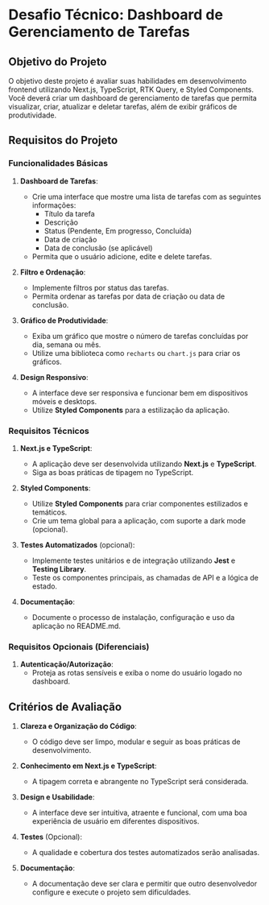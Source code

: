# Desafio Técnico: Dashboard de Gerenciamento de Tarefas

## Objetivo do Projeto

O objetivo deste projeto é avaliar suas habilidades em desenvolvimento frontend utilizando Next.js, TypeScript, RTK Query, e Styled Components. Você deverá criar um dashboard de gerenciamento de tarefas que permita visualizar, criar, atualizar e deletar tarefas, além de exibir gráficos de produtividade.

## Requisitos do Projeto

### Funcionalidades Básicas

1. **Dashboard de Tarefas**:

   - Crie uma interface que mostre uma lista de tarefas com as seguintes informações:
     - Título da tarefa
     - Descrição
     - Status (Pendente, Em progresso, Concluída)
     - Data de criação
     - Data de conclusão (se aplicável)
   - Permita que o usuário adicione, edite e delete tarefas.

2. **Filtro e Ordenação**:

   - Implemente filtros por status das tarefas.
   - Permita ordenar as tarefas por data de criação ou data de conclusão.

3. **Gráfico de Produtividade**:

   - Exiba um gráfico que mostre o número de tarefas concluídas por dia, semana ou mês.
   - Utilize uma biblioteca como `recharts` ou `chart.js` para criar os gráficos.

4. **Design Responsivo**:
   - A interface deve ser responsiva e funcionar bem em dispositivos móveis e desktops.
   - Utilize **Styled Components** para a estilização da aplicação.

### Requisitos Técnicos

1. **Next.js e TypeScript**:

   - A aplicação deve ser desenvolvida utilizando **Next.js** e **TypeScript**.
   - Siga as boas práticas de tipagem no TypeScript.

2. **Styled Components**:

   - Utilize **Styled Components** para criar componentes estilizados e temáticos.
   - Crie um tema global para a aplicação, com suporte a dark mode (opcional).

3. **Testes Automatizados** (opcional):

   - Implemente testes unitários e de integração utilizando **Jest** e **Testing Library**.
   - Teste os componentes principais, as chamadas de API e a lógica de estado.

4. **Documentação**:
   - Documente o processo de instalação, configuração e uso da aplicação no README.md.

### Requisitos Opcionais (Diferenciais)

1. **Autenticação/Autorização**:
   - Proteja as rotas sensíveis e exiba o nome do usuário logado no dashboard.

## Critérios de Avaliação

1. **Clareza e Organização do Código**:

   - O código deve ser limpo, modular e seguir as boas práticas de desenvolvimento.

2. **Conhecimento em Next.js e TypeScript**:

   - A tipagem correta e abrangente no TypeScript será considerada.

3. **Design e Usabilidade**:

   - A interface deve ser intuitiva, atraente e funcional, com uma boa experiência de usuário em diferentes dispositivos.

4. **Testes** (Opcional):

   - A qualidade e cobertura dos testes automatizados serão analisadas.

5. **Documentação**:
   - A documentação deve ser clara e permitir que outro desenvolvedor configure e execute o projeto sem dificuldades.
